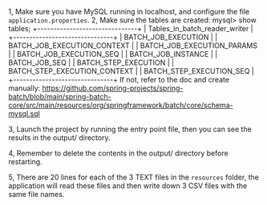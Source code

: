 1, Make sure you have MySQL running in localhost, and configure the file `application.properties`.
2, Make sure the tables are created: 
mysql> show tables;
+-------------------------------+
| Tables_in_batch_reader_writer |
+-------------------------------+
| BATCH_JOB_EXECUTION           |
| BATCH_JOB_EXECUTION_CONTEXT   |
| BATCH_JOB_EXECUTION_PARAMS    |
| BATCH_JOB_EXECUTION_SEQ       |
| BATCH_JOB_INSTANCE            |
| BATCH_JOB_SEQ                 |
| BATCH_STEP_EXECUTION          |
| BATCH_STEP_EXECUTION_CONTEXT  |
| BATCH_STEP_EXECUTION_SEQ      |
+-------------------------------+
If not, refer to the doc and create manually:
https://github.com/spring-projects/spring-batch/blob/main/spring-batch-core/src/main/resources/org/springframework/batch/core/schema-mysql.sql

3, Launch the project by running the entry point file, then you can see the results in the output/ directory.

4, Remember to delete the contents in the output/ directory before restarting.

5, There are 20 lines for each of the 3 TEXT files in the `resources` folder, the application will read these files and then write down 3 CSV files with the same file names.
